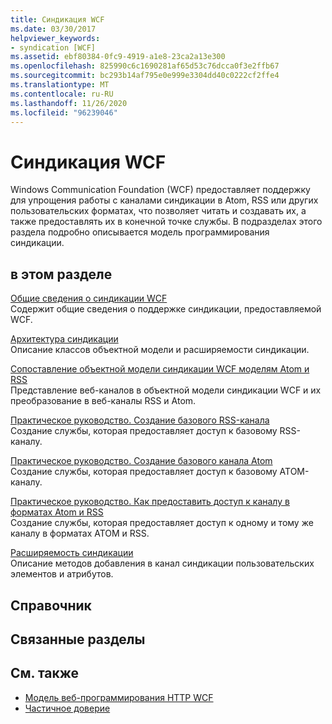 ```yaml
---
title: Синдикация WCF
ms.date: 03/30/2017
helpviewer_keywords:
- syndication [WCF]
ms.assetid: ebf80384-0fc9-4919-a1e8-23ca2a13e300
ms.openlocfilehash: 825990c6c1690281af65d53c76dcca0f3e2ffb67
ms.sourcegitcommit: bc293b14af795e0e999e3304dd40c0222cf2ffe4
ms.translationtype: MT
ms.contentlocale: ru-RU
ms.lasthandoff: 11/26/2020
ms.locfileid: "96239046"
---
```

# <a name="wcf-syndication"></a>Синдикация WCF

Windows Communication Foundation (WCF) предоставляет поддержку для упрощения работы с каналами синдикации в Atom, RSS или других пользовательских форматах, что позволяет читать и создавать их, а также предоставлять их в конечной точке службы. В подразделах этого раздела подробно описывается модель программирования синдикации.  
  
## <a name="in-this-section"></a>в этом разделе  

 [Общие сведения о синдикации WCF](wcf-syndication-overview.md)  
 Содержит общие сведения о поддержке синдикации, предоставляемой WCF.  
  
 [Архитектура синдикации](architecture-of-syndication.md)  
 Описание классов объектной модели и расширяемости синдикации.  
  
 [Сопоставление объектной модели синдикации WCF моделям Atom и RSS](how-the-wcf-syndication-object-model-maps-to-atom-and-rss.md)  
 Представление веб-каналов в объектной модели синдикации WCF и их преобразование в веб-каналы RSS и Atom.  
  
 [Практическое руководство. Создание базового RSS-канала](how-to-create-a-basic-rss-feed.md)  
 Создание службы, которая предоставляет доступ к базовому RSS-каналу.  
  
 [Практическое руководство. Создание базового канала Atom](how-to-create-a-basic-atom-feed.md)  
 Создание службы, которая предоставляет доступ к базовому ATOM-каналу.  
  
 [Практическое руководство. Как предоставить доступ к каналу в форматах Atom и RSS](how-to-expose-a-feed-as-both-atom-and-rss.md)  
 Создание службы, которая предоставляет доступ к одному и тому же каналу в форматах ATOM и RSS.  
  
 [Расширяемость синдикации](syndication-extensibility.md)  
 Описание методов добавления в канал синдикации пользовательских элементов и атрибутов.  
  
## <a name="reference"></a>Справочник  
  
## <a name="related-sections"></a>Связанные разделы  
  
## <a name="see-also"></a>См. также

- [Модель веб-программирования HTTP WCF](wcf-web-http-programming-model.md)
- [Частичное доверие](partial-trust.md)
